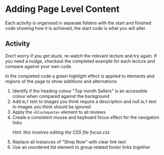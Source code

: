 # Adding Page Level Content

Each activity is organised in separate folders with the start and finished code showing how it is achieved, the start code is what you will alter.

## Activity

Don’t worry if you get stuck, re-watch the relevant lecture and try again. If you need a nudge, checkout the completed example for each lecture and compare against your own code. 

In the completed code a green highlight effect is applied to elements and regions of the page to show additions and alternations.

1. Identify if the heading colour "Top month Sellers" is an accessible colour when compared against the background
2. Add `ALT` text to images you think require a description and null `ALT` text to images you think should be ignored
3. Apply the `<blockquote>` element to all reviews
4. Create a consistent mouse and keyboard focus effect for the navigation links<p>_Hint: this involves editing the CSS file focus.css_
5. Replace all instances of "Shop Now" with clear link text
6. Use an unordered list element to group related footer links together
